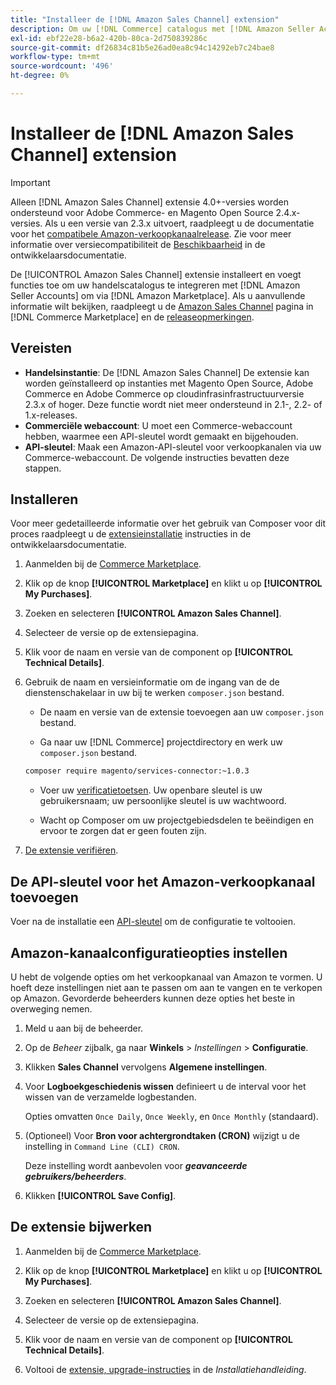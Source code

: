 ```yaml
---
title: "Installeer de [!DNL Amazon Sales Channel] extension"
description: Om uw [!DNL Commerce] catalogus met [!DNL Amazon Seller Accounts] en verkopen via [!DNL Amazon Marketplace], downloadt en installeert u de Amazon Sales Channel-extensie.
exl-id: ebf22e28-b6a2-420b-80ca-2d750839286c
source-git-commit: df26834c81b5e26ad0ea8c94c14292eb7c24bae8
workflow-type: tm+mt
source-wordcount: '496'
ht-degree: 0%

---
```


# Installeer de [!DNL Amazon Sales Channel] extension

>[!IMPORTANT]
>
>Alleen [!DNL Amazon Sales Channel] extensie 4.0+-versies worden ondersteund voor Adobe Commerce- en Magento Open Source 2.4.x-versies. Als u een versie van 2.3.x uitvoert, raadpleegt u de documentatie voor het [compatibele Amazon-verkoopkanaalrelease](https://docs.magento.com/user-guide/v2.3/sales-channels/amazon/amazon-sales-channel.html). Zie voor meer informatie over versiecompatibiliteit de [Beschikbaarheid](https://experienceleague.adobe.com/docs/commerce-operations/release/product-availability.html) in de ontwikkelaarsdocumentatie.

De [!UICONTROL Amazon Sales Channel] extensie installeert en voegt functies toe om uw handelscatalogus te integreren met [!DNL Amazon Seller Accounts] om via [!DNL Amazon Marketplace]. Als u aanvullende informatie wilt bekijken, raadpleegt u de [Amazon Sales Channel](https://marketplace.magento.com/magento-module-amazon.html) pagina in [!DNL Commerce Marketplace] en de [releaseopmerkingen](release-notes.md).

## Vereisten

- **Handelsinstantie**: De [!DNL Amazon Sales Channel] De extensie kan worden geïnstalleerd op instanties met Magento Open Source, Adobe Commerce en Adobe Commerce op cloudinfrasinfrastructuurversie 2.3.x of hoger. Deze functie wordt niet meer ondersteund in 2.1-, 2.2- of 1.x-releases.
- **Commerciële webaccount**: U moet een Commerce-webaccount hebben, waarmee een API-sleutel wordt gemaakt en bijgehouden.
- **API-sleutel**: Maak een Amazon-API-sleutel voor verkoopkanalen via uw Commerce-webaccount. De volgende instructies bevatten deze stappen.

## Installeren

Voor meer gedetailleerde informatie over het gebruik van Composer voor dit proces raadpleegt u de [extensieinstallatie](https://experienceleague.adobe.com/docs/commerce-operations/installation-guide/tutorials/extensions.html) instructies in de ontwikkelaarsdocumentatie.

1. Aanmelden bij de [Commerce Marketplace](https://marketplace.magento.com/customer/account/).

1. Klik op de knop **[!UICONTROL Marketplace]** en klikt u op **[!UICONTROL My Purchases]**.

1. Zoeken en selecteren **[!UICONTROL Amazon Sales Channel]**.

1. Selecteer de versie op de extensiepagina.

1. Klik voor de naam en versie van de component op **[!UICONTROL Technical Details]**.

1. Gebruik de naam en versieinformatie om de ingang van de de dienstenschakelaar in uw bij te werken `composer.json` bestand.

   - De naam en versie van de extensie toevoegen aan uw `composer.json` bestand.

   - Ga naar uw [!DNL Commerce] projectdirectory en werk uw `composer.json` bestand.

   ```bash
   composer require magento/services-connector:~1.0.3
   ```

   - Voer uw [verificatietoetsen](https://experienceleague.adobe.com/docs/commerce-operations/installation-guide/prerequisites/authentication-keys.html). Uw openbare sleutel is uw gebruikersnaam; uw persoonlijke sleutel is uw wachtwoord.

   - Wacht op Composer om uw projectgebiedsdelen te beëindigen en ervoor te zorgen dat er geen fouten zijn.


1. [De extensie verifiëren](https://experienceleague.adobe.com/docs/commerce-operations/installation-guide/tutorials/extensions.html).

## De API-sleutel voor het Amazon-verkoopkanaal toevoegen

Voer na de installatie een [API-sleutel](./amazon-verify-api-key.md) om de configuratie te voltooien.

## Amazon-kanaalconfiguratieopties instellen

U hebt de volgende opties om het verkoopkanaal van Amazon te vormen. U hoeft deze instellingen niet aan te passen om aan te vangen en te verkopen op Amazon. Gevorderde beheerders kunnen deze opties het beste in overweging nemen.

1. Meld u aan bij de beheerder.

1. Op de _Beheer_ zijbalk, ga naar **Winkels** > _Instellingen_ > **Configuratie**.

1. Klikken **Sales Channel** vervolgens **Algemene instellingen**.

1. Voor **Logboekgeschiedenis wissen** definieert u de interval voor het wissen van de verzamelde logbestanden.

   Opties omvatten `Once Daily`, `Once Weekly`, en `Once Monthly` (standaard).

1. (Optioneel) Voor **Bron voor achtergrondtaken (CRON)** wijzigt u de instelling in `Command Line (CLI) CRON`.

   Deze instelling wordt aanbevolen voor **_geavanceerde gebruikers/beheerders_**.

1. Klikken **[!UICONTROL Save Config]**.

## De extensie bijwerken

1. Aanmelden bij de [Commerce Marketplace](https://marketplace.magento.com/customer/account/).

1. Klik op de knop **[!UICONTROL Marketplace]** en klikt u op **[!UICONTROL My Purchases]**.

1. Zoeken en selecteren **[!UICONTROL Amazon Sales Channel]**.

1. Selecteer de versie op de extensiepagina.

1. Klik voor de naam en versie van de component op **[!UICONTROL Technical Details]**.

1. Voltooi de [extensie, upgrade-instructies](https://experienceleague.adobe.com/docs/commerce-operations/installation-guide/tutorials/extensions.html) in de _Installatiehandleiding_.
